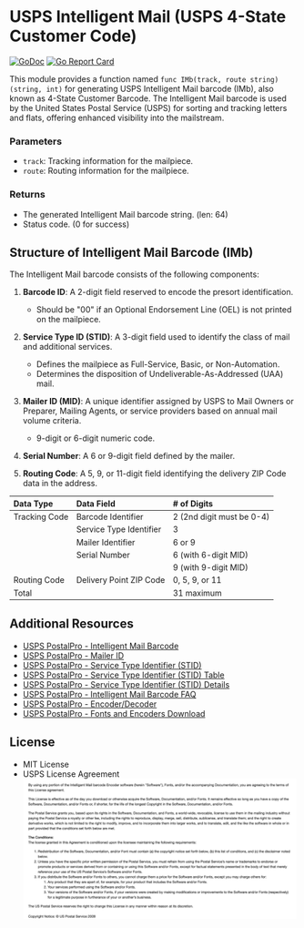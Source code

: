 # USPS Intelligent Mail (USPS 4-State Customer Code)

[![GoDoc](https://pkg.go.dev/badge/github.com/lnashier/usps-imb)](https://pkg.go.dev/github.com/lnashier/usps-imb)
[![Go Report Card](https://goreportcard.com/badge/github.com/lnashier/usps-imb)](https://goreportcard.com/report/github.com/lnashier/usps-imb)

This module provides a function named `func IMb(track, route string) (string, int)` for generating USPS Intelligent Mail barcode (IMb), also known as 4-State Customer Barcode. The Intelligent Mail barcode is used by the United States Postal Service (USPS) for sorting and tracking letters and flats, offering enhanced visibility into the mailstream.

### Parameters

- `track`: Tracking information for the mailpiece.
- `route`: Routing information for the mailpiece.

### Returns

- The generated Intelligent Mail barcode string. (len: 64)
- Status code. (0 for success)

## Structure of Intelligent Mail Barcode (IMb)

The Intelligent Mail barcode consists of the following components:

1. **Barcode ID**: A 2-digit field reserved to encode the presort identification.
    - Should be "00" if an Optional Endorsement Line (OEL) is not printed on the mailpiece.

2. **Service Type ID (STID)**: A 3-digit field used to identify the class of mail and additional services.
    - Defines the mailpiece as Full-Service, Basic, or Non-Automation.
    - Determines the disposition of Undeliverable-As-Addressed (UAA) mail.

3. **Mailer ID (MID)**: A unique identifier assigned by USPS to Mail Owners or Preparer, Mailing Agents, or service providers based on annual mail volume criteria.
    - 9-digit or 6-digit numeric code.

4. **Serial Number**: A 6 or 9-digit field defined by the mailer.

5. **Routing Code**: A 5, 9, or 11-digit field identifying the delivery ZIP Code data in the address.

| Data Type     | Data Field              | # of Digits               |
|:--------------|:------------------------|:--------------------------|
| Tracking Code | Barcode Identifier      | 2 (2nd digit must be 0-4) |
|               | Service Type Identifier | 3                         |
|               | Mailer Identifier       | 6 or 9                    |
|               | Serial Number           | 6 (with 6-digit MID)      |
|               |                         | 9 (with 9-digit MID)      |
| Routing Code  | Delivery Point ZIP Code | 0, 5, 9, or 11            |
| Total         |                         | 31 maximum                |

## Additional Resources

- [USPS PostalPro - Intelligent Mail Barcode](https://postalpro.usps.com/mailing/intelligent-mail-barcode)
- [USPS PostalPro - Mailer ID](https://postalpro.usps.com/mailing/mailer-id)
- [USPS PostalPro - Service Type Identifier (STID)](https://postalpro.usps.com/mailing/service-type-identifiers)
- [USPS PostalPro - Service Type Identifier (STID) Table](https://postalpro.usps.com/service-type-identifiers/stidtable)
- [USPS PostalPro - Service Type Identifier (STID) Details](https://postalpro.usps.com/node/461)
- [USPS PostalPro - Intelligent Mail Barcode FAQ](https://postalpro.usps.com/node/217)
- [USPS PostalPro - Encoder/Decoder](https://postalpro.usps.com/ppro-tools/encoder-decoder)
- [USPS PostalPro - Fonts and Encoders Download](https://postalpro.usps.com/onecodesolution)

## License

- MIT License
- USPS License Agreement
![USPS License Agreement](usps-license.png)

